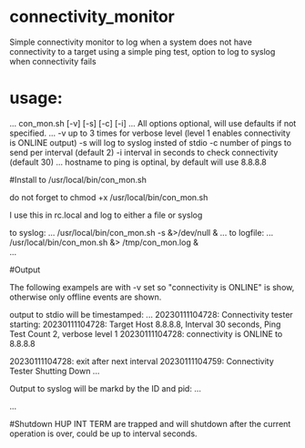 # connectivity_monitor

Simple connectivity monitor to log when a system does not have connectivity to a target using a simple ping test, option to log to syslog when connectivity fails

# usage:
...
  con_mon.sh [-v] [-s] [-c] [-i] <target host optinal>
...
All options optional, will use defaults if not specified.
...
 -v up to 3 times for verbose level (level 1 enables connectivity is ONLINE output)
 -s will log to syslog insted of stdio
 -c number of pings to send per interval (default 2)
 -i interval in seconds to check connectivity (default 30)
...
hostname to ping is optinal, by default will use 8.8.8.8

#Install to /usr/local/bin/con_mon.sh

do not forget to chmod +x  /usr/local/bin/con_mon.sh

I use this in rc.local and log to either a file or syslog

 to syslog:
...
  /usr/local/bin/con_mon.sh -s &>/dev/null &
...
 to logfile:
...
/usr/local/bin/con_mon.sh &> /tmp/con_mon.log &   
...

#Output

The following exampels are with -v set so "connectivity is ONLINE" is show, otherwise only offline events are shown.

output to stdio will be timestamped:
...
20230111104728: Connectivity tester starting:
20230111104728: Target Host 8.8.8.8, Interval 30 seconds, Ping Test Count 2, verbose level 1
20230111104728: connectivity is ONLINE to 8.8.8.8

20230111104728: exit after next interval
20230111104759: Connectivity Tester Shutting Down
...
 
Output to syslog will be markd by the ID and pid:
...

...


#Shutdown
HUP INT TERM are trapped and will shutdown after the current operation is over, could be up to interval seconds.


 
 
 
 
